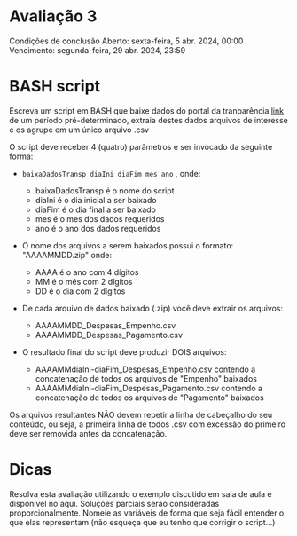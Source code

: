 # Avaliação 3
Condições de conclusão
Aberto: sexta-feira, 5 abr. 2024, 00:00
Vencimento: segunda-feira, 29 abr. 2024, 23:59

# BASH script

Escreva um script em BASH que baixe dados do portal da tranparência 
[link](http://portaldatransparencia.gov.br/download-de-dados/despesas) 
de um período pré-determinado, extraia destes dados arquivos de interesse e os agrupe em um único arquivo .csv

O script deve receber 4 (quatro) parâmetros e ser invocado da seguinte forma:

* `baixaDadosTransp diaIni diaFim mes ano` , onde:
    * baixaDadosTransp é o nome do script
    * diaIni é o dia inicial a ser baixado
    * diaFim é o dia final a ser baixado
    * mes é o mes dos dados requeridos
    * ano é o ano dos dados requeridos

* O nome dos arquivos a serem baixados possui o formato: "AAAAMMDD.zip" onde:
    * AAAA é o ano com 4 dígitos
    * MM é o mês com 2 dígitos
    * DD é o dia com 2 dígitos

* De cada arquivo de dados baixado (.zip) você deve extrair os arquivos:
    * AAAAMMDD_Despesas_Empenho.csv
    * AAAAMMDD_Despesas_Pagamento.csv

* O resultado final do script deve produzir DOIS arquivos:
    * AAAAMMdiaIni-diaFim_Despesas_Empenho.csv contendo a concatenação de todos os arquivos de "Empenho" baixados
    * AAAAMMdiaIni-diaFim_Despesas_Pagamento.csv contendo a concatenação de todos os arquivos de "Pagamento" baixados

Os arquivos resultantes NÃO devem repetir a linha de cabeçalho do seu conteúdo, ou seja, a primeira linha de todos .csv com excessão do primeiro deve ser removida antes da concatenação.

# Dicas
Resolva esta avaliação utilizando o exemplo discutido em sala de aula e disponível no aqui.
Soluções parciais serão consideradas proporcionalmente.
Nomeie as variáveis de forma que seja fácil entender o que elas representam (não esqueça que eu tenho que corrigir o script...)